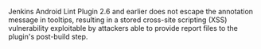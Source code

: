 Jenkins Android Lint Plugin 2.6 and earlier does not escape the annotation message in tooltips, resulting in a stored cross-site scripting (XSS) vulnerability exploitable by attackers able to provide report files to the plugin's post-build step.